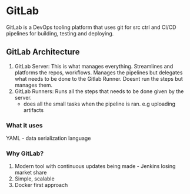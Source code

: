 # GitLab
GitLab is a DevOps tooling platform that uses git for src ctrl and CI/CD pipelines for building, testing and deploying.

## GitLab Architecture
1. GitLab Server: This is what manages everything. Streamlines and platforms the repos, workflows. Manages the pipelines but delegates what needs to be done to the Gitlab Runner. Doesnt run the steps but manages them.
2. GitLab Runners: Runs all the steps that needs to be done given by the server. 
   - does all the small tasks when the pipeline is ran. e.g uploading artifacts

### What it uses
YAML - data serialization language

### Why GitLab?
1. Modern tool with continuous updates being made - Jenkins losing market share
2. Simple, scalable
3. Docker first approach
